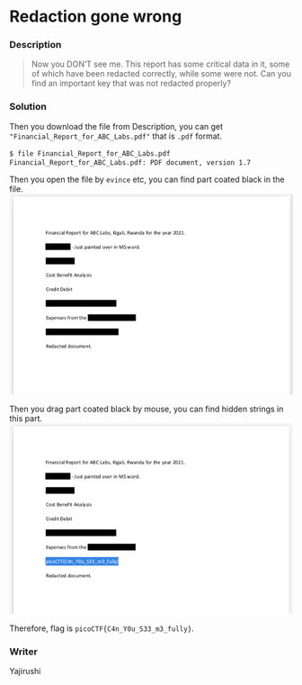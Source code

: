 # Redaction gone wrong
### Description
> Now you DON’T see me. This report has some critical data in it, some of which have been redacted correctly, while some were not. Can you find an important key that was not redacted properly?

### Solution
Then you download the file from Description, you can get `"Financial_Report_for_ABC_Labs.pdf"` that is `.pdf` format.
```
$ file Financial_Report_for_ABC_Labs.pdf
Financial_Report_for_ABC_Labs.pdf: PDF document, version 1.7
```
Then you open the file by `evince` etc, you can find part coated black in the file.
![Financial_Report_for_ABC_Labs.pdf_1](Report1.png)

Then you drag part coated black by mouse, you can find hidden strings in this part.
![Financial_Report_for_ABC_Labs.pdf_2](Report2.png)

Therefore, flag is `picoCTF{C4n_Y0u_S33_m3_fully}`.

### Writer
Yajirushi